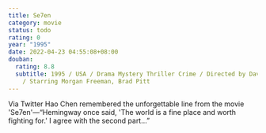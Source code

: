 ```yaml
---
title: Se7en
category: movie
status: todo
rating: 0
year: "1995"
date: 2022-04-23 04:55:08+08:00
douban:
  rating: 8.8
  subtitle: 1995 / USA / Drama Mystery Thriller Crime / Directed by David Fincher
    / Starring Morgan Freeman, Brad Pitt
---
```


Via Twitter Hao Chen remembered the unforgettable line from the movie 'Se7en'—“Hemingway once said, 'The world is a fine place and worth fighting for.' I agree with the second part...”
